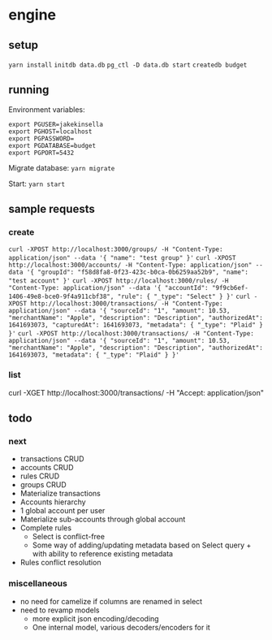 # engine

## setup
`yarn install`
`initdb data.db`
`pg_ctl -D data.db start`
`createdb budget`

## running

Environment variables:
```
export PGUSER=jakekinsella
export PGHOST=localhost
export PGPASSWORD=
export PGDATABASE=budget
export PGPORT=5432
```

Migrate database:
`yarn migrate`

Start:
`yarn start`

## sample requests

### create
`curl -XPOST http://localhost:3000/groups/ -H "Content-Type: application/json" --data '{ "name": "test group" }'`
`curl -XPOST http://localhost:3000/accounts/ -H "Content-Type: application/json" --data '{ "groupId": "f58d8fa8-0f23-423c-b0ca-0b6259aa52b9", "name": "test account" }'`
`curl -XPOST http://localhost:3000/rules/ -H "Content-Type: application/json" --data '{ "accountId": "9f9cb6ef-1406-49e8-bce0-9f4a911cbf38", "rule": { "_type": "Select" } }'`
`curl -XPOST http://localhost:3000/transactions/ -H "Content-Type: application/json" --data '{ "sourceId": "1", "amount": 10.53, "merchantName": "Apple", "description": "Description", "authorizedAt": 1641693073, "capturedAt": 1641693073, "metadata": { "_type": "Plaid" } }'`
`curl -XPOST http://localhost:3000/transactions/ -H "Content-Type: application/json" --data '{ "sourceId": "1", "amount": 10.53, "merchantName": "Apple", "description": "Description", "authorizedAt": 1641693073, "metadata": { "_type": "Plaid" } }'`

### list
curl -XGET http://localhost:3000/transactions/ -H "Accept: application/json"

## todo

### next
 - transactions CRUD
 - accounts CRUD
 - rules CRUD
 - groups CRUD
 - Materialize transactions
 - Accounts hierarchy
  - 1 global account per user
  - Materialize sub-accounts through global account
 - Complete rules
   - Select is conflict-free
   - Some way of adding/updating metadata based on Select query + with ability to reference existing metadata
 - Rules conflict resolution

### miscellaneous
 - no need for camelize if columns are renamed in select
 - need to revamp models
   - more explicit json encoding/decoding
   - One internal model, various decoders/encoders for it
